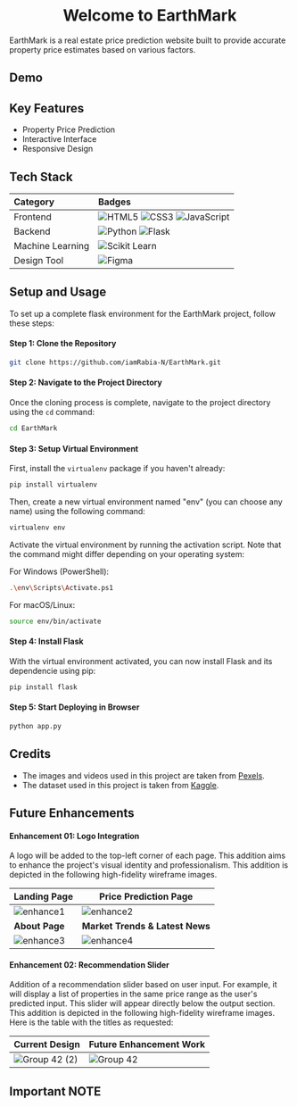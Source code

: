 <h1 align="center">Welcome to EarthMark</h1>

EarthMark is a real estate price prediction website built to provide accurate property price estimates based on various factors. 


## Demo

## Key Features
- Property Price Prediction
- Interactive Interface
- Responsive Design

## Tech Stack

| **Category**      | **Badges**                                                                                                                                                                   |
|:------------------|:----------------------------------------------------------------------------------------------------------------------------------------------------------------------------|
| Frontend          | ![HTML5](https://img.shields.io/badge/-HTML5-E34F26?style=for-the-badge&logo=html5&logoColor=white) ![CSS3](https://img.shields.io/badge/-CSS3-1572B6?style=for-the-badge&logo=css3&logoColor=white) ![JavaScript](https://img.shields.io/badge/-JavaScript-F7DF1E?style=for-the-badge&logo=javascript&logoColor=black) |
| Backend           | ![Python](https://img.shields.io/badge/-Python-3776AB?style=for-the-badge&logo=python&logoColor=white) ![Flask](https://img.shields.io/badge/-Flask-000000?style=for-the-badge&logo=flask&logoColor=white)                                    |
| Machine Learning | ![Scikit Learn](https://img.shields.io/badge/-Scikit%20Learn-F7931E?style=for-the-badge&logo=scikit-learn&logoColor=white)                                                                                                                |
| Design Tool      | ![Figma](https://img.shields.io/badge/-Figma-F24E1E?style=for-the-badge&logo=figma&logoColor=white)                                                                                                                |
                                                                                      


## Setup and Usage

To set up a complete flask environment for the EarthMark project, follow these steps:

#### Step 1: Clone the Repository

```bash
git clone https://github.com/iamRabia-N/EarthMark.git
```

#### Step 2: Navigate to the Project Directory

Once the cloning process is complete, navigate to the project directory using the `cd` command:

```bash
cd EarthMark
```

#### Step 3: Setup Virtual Environment

First, install the `virtualenv` package if you haven't already:

```bash
pip install virtualenv
```

Then, create a new virtual environment named "env" (you can choose any name) using the following command:

```bash
virtualenv env
```

Activate the virtual environment by running the activation script. Note that the command might differ depending on your operating system:

For Windows (PowerShell):

```bash
.\env\Scripts\Activate.ps1
```

For macOS/Linux:

```bash
source env/bin/activate
```

#### Step 4: Install Flask

With the virtual environment activated, you can now install Flask and its dependencie using pip:

```bash
pip install flask
```


#### Step 5: Start Deploying in Browser


```bash
python app.py
```


## Credits
- The images and videos used in this project are taken from [Pexels](https://www.pexels.com/). 
- The dataset used in this project is taken from [Kaggle](https://www.kaggle.com/datasets/howisusmanali/house-prices-2023-dataset).

## Future Enhancements

#### Enhancement 01: Logo Integration
A logo will be added to the top-left corner of each page. This addition aims to enhance the project's visual identity and professionalism. This addition is depicted in the following high-fidelity wireframe images.

| **Landing Page** | **Price Prediction Page** |
|------------------|--------------------------|
| ![enhance1](https://github.com/iamRabia-N/EarthMark/assets/115794049/c6709cdd-10e8-44e5-a2ff-8ff693da863f) | ![enhance2](https://github.com/iamRabia-N/EarthMark/assets/115794049/410e4e1b-741a-429b-8c70-5a9190e0269e) |
| **About Page** | **Market Trends & Latest News** |
| ![enhance3](https://github.com/iamRabia-N/EarthMark/assets/115794049/73024486-0325-42be-8549-1199fe2da89b) | ![enhance4](https://github.com/iamRabia-N/EarthMark/assets/115794049/de7812d3-4011-4b57-a056-53b72f7206e1) |


#### Enhancement 02: Recommendation Slider 
Addition of a recommendation slider based on user input. For example, it will display a list of properties in the same price range as the user's predicted input. This slider will appear directly below the output section. This addition is depicted in the following high-fidelity wireframe images.
Here is the table with the titles as requested:

| Current Design | Future Enhancement Work |
|--------------------------|--------------------------|
| ![Group 42 (2)](https://github.com/iamRabia-N/EarthMark/assets/115794049/d61d505d-d823-4d27-9bc3-2be32a357e82) | ![Group 42](https://github.com/iamRabia-N/EarthMark/assets/115794049/c1011773-20a6-4de8-8f86-f00f8945f70c) |


## Important NOTE
